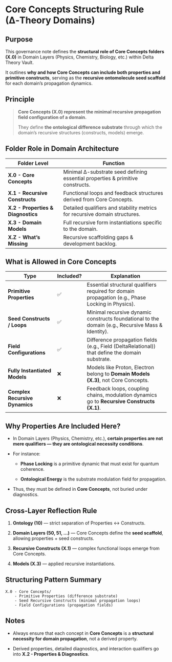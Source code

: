 # Core Concepts Structuring Rule (∆‑Theory Domains)

## Purpose

This governance note defines the **structural role of Core Concepts folders (X.0)** in Domain Layers (Physics, Chemistry, Biology, etc.) within Delta Theory Vault.

It outlines **why and how Core Concepts can include both properties and primitive constructs**, serving as the **recursive ontomolecule seed scaffold** for each domain’s propagation dynamics.

## Principle

> **Core Concepts (X.0) represent the minimal recursive propagation field configuration of a domain.**
> 
> They define **the ontological difference substrate** through which the domain’s recursive structures (constructs, models) emerge.


## Folder Role in Domain Architecture

|Folder Level|Function|
|---|---|
|**X.0 - Core Concepts**|Minimal ∆-substrate seed defining essential properties & primitive constructs.|
|**X.1 - Recursive Constructs**|Functional loops and feedback structures derived from Core Concepts.|
|**X.2 - Properties & Diagnostics**|Detailed qualifiers and stability metrics for recursive domain structures.|
|**X.3 - Domain Models**|Full recursive form instantiations specific to the domain.|
|**X.Z - What’s Missing**|Recursive scaffolding gaps & development backlog.|

## What is Allowed in Core Concepts

|Type|Included?|Explanation|
|---|---|---|
|**Primitive Properties**|✅|Essential structural qualifiers required for domain propagation (e.g., Phase Locking in Physics).|
|**Seed Constructs / Loops**|✅|Minimal recursive dynamic constructs foundational to the domain (e.g., Recursive Mass & Identity).|
|**Field Configurations**|✅|Difference propagation fields (e.g., Field (DeltaRelational)) that define the domain substrate.|
|**Fully Instantiated Models**|❌|Models like Proton, Electron belong to **Domain Models (X.3)**, not Core Concepts.|
|**Complex Recursive Dynamics**|❌|Feedback loops, coupling chains, modulation dynamics go to **Recursive Constructs (X.1)**.|

## Why Properties Are Included Here?

- In Domain Layers (Physics, Chemistry, etc.), **certain properties are not mere qualifiers — they are ontological necessity conditions**.
    
- For instance:
    
    - **Phase Locking** is a primitive dynamic that must exist for quantum coherence.
        
    - **Ontological Energy** is the substrate modulation field for propagation.
        
- Thus, they must be defined in **Core Concepts**, not buried under diagnostics.
    
## Cross-Layer Reflection Rule

1. **Ontology (10)** — strict separation of Properties ↔ Constructs.
    
2. **Domain Layers (50, 51, …)** — Core Concepts define the **seed scaffold**, allowing properties + seed constructs.
    
3. **Recursive Constructs (X.1)** — complex functional loops emerge from Core Concepts.
    
4. **Models (X.3)** — applied recursive instantiations.
    

## Structuring Pattern Summary

```plaintext
X.0 - Core Concepts/
    - Primitive Properties (difference substrate)
    - Seed Recursive Constructs (minimal propagation loops)
    - Field Configurations (propagation fields)
```

## Notes

- Always ensure that each concept in **Core Concepts** is a **structural necessity for domain propagation**, not a derived property.
    
- Derived properties, detailed diagnostics, and interaction qualifiers go into **X.2 - Properties & Diagnostics**.
